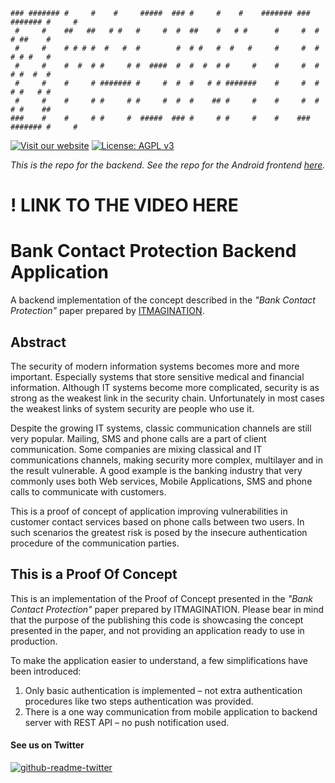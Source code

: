 ```
### ####### #     #    #     #####  ### #     #    #    ####### ### ####### #     # 
 #     #    ##   ##   # #   #     #  #  ##    #   # #      #     #  #     # ##    # 
 #     #    # # # #  #   #  #        #  # #   #  #   #     #     #  #     # # #   # 
 #     #    #  #  # #     # #  ####  #  #  #  # #     #    #     #  #     # #  #  # 
 #     #    #     # ####### #     #  #  #   # # #######    #     #  #     # #   # # 
 #     #    #     # #     # #     #  #  #    ## #     #    #     #  #     # #    ## 
###    #    #     # #     #  #####  ### #     # #     #    #    ### ####### #     #
```

[![Visit our website](https://img.shields.io/badge/Visit&nbsp;Our&nbsp;Website-ITMAGINATION-black.svg)](https://www.itmagination.com)
[![License: AGPL v3](https://img.shields.io/badge/License-AGPL%20v3-blue.svg)](https://www.gnu.org/licenses/agpl-3.0)

_This is the repo for the backend. See the repo for the Android frontend [here](https://github.com/itmaginationdemos/BankContactProtectionAndroid)._

# ! LINK TO THE VIDEO HERE

# Bank Contact Protection Backend Application
A backend implementation of the concept described in the *"Bank Contact Protection"* paper prepared by [ITMAGINATION](https://itmagination.com).

## Abstract
The security of modern information systems becomes more and more important. Especially systems that store sensitive medical and financial information. Although IT systems become more complicated, security is as strong as the weakest link in the security chain. Unfortunately in most cases the weakest links of system security are people who use it. 

Despite the growing IT systems, classic communication channels are still very popular. Mailing, SMS and phone calls are a part of client communication. Some companies are mixing classical and IT communications channels, making security more complex, multilayer and in the result vulnerable. A good example is the banking industry that very commonly uses both Web services, Mobile Applications, SMS and phone calls to communicate with customers.

This is a proof of concept of application improving vulnerabilities in customer contact services based on phone calls between two users. In such scenarios the greatest risk is posed by the insecure authentication procedure of the communication parties.

## This is a Proof Of Concept
This is an implementation of the Proof of Concept presented in the *"Bank Contact Protection"* paper prepared by ITMAGINATION. Please bear in mind that the purpose of the publishing this code is showcasing the concept presented in the paper, and not providing an application ready to use in production.

To make the application easier to understand, a few simplifications have been introduced:
1. Only basic authentication is implemented – not extra authentication procedures like two steps authentication was provided.
2. There is a one way communication from mobile application to backend server with REST API – no push notification used.

#### See us on Twitter 
[![github-readme-twitter](https://github-readme-twitter.gazf.vercel.app/api?id=ITMAGINATION)](https://github.com/gazf/github-readme-twitter)
